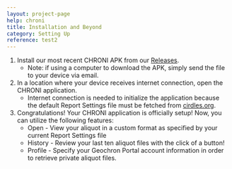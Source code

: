 ```yaml
---
layout: project-page
help: chroni
title: Installation and Beyond
category: Setting Up
reference: test2
---
```

1. Install our most recent CHRONI APK from our <a href="https://github.com/CIRDLES/CHRONI/releases">Releases</a>.
	* Note: if using a computer to download the APK, simply send the file to your device via email.
2. In a location where your device receives internet connection, open the CHRONI application.
	* Internet connection is needed to initialize the application because the default Report Settings file must be fetched from <a href="https://cirdles.org">cirdles.org<a/>.
3. Congratulations! Your CHRONI application is officially setup! Now, you can utilize the following features:
	* Open - View your aliquot in a custom format as specified by your current Report Settings file
	* History - Review your last ten aliquot files with the click of a button!
	* Profile - Specify your Geochron Portal account information in order to retrieve private aliquot files.
